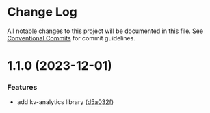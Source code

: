 # Change Log

All notable changes to this project will be documented in this file.
See [Conventional Commits](https://conventionalcommits.org) for commit guidelines.

# 1.1.0 (2023-12-01)


### Features

* add kv-analytics library ([d5a032f](https://github.com/kiva/kv-ui-elements/commit/d5a032fc5fd0b5bfb7a0fca01fbe65069789bafa))
